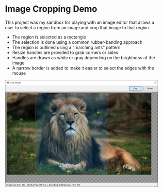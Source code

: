 # Image Cropping Demo

This project was my sandbox for playing with an image editor that allows a user to
select a region from an image and crop that image to that region.

* The region is selected as a rectangle
* The selection is done using a common rubber-banding approach
* The region is outlined using a "marching ants" pattern
* Resize handles are provided to grab corners or sides
* Handles are drawn as white or gray depending on the brightness of the image
* A narrow border is added to make it easier to select the edges with the mouse

![Cropper Demo Dialog](Screenshot.png)


